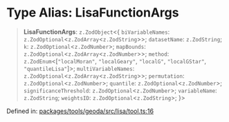 # Type Alias: LisaFunctionArgs

> **LisaFunctionArgs**: `z.ZodObject`\<\{ `biVariableNames`: `z.ZodOptional`\<`z.ZodArray`\<`z.ZodString`\>\>; `datasetName`: `z.ZodString`; `k`: `z.ZodOptional`\<`z.ZodNumber`\>; `mapBounds`: `z.ZodOptional`\<`z.ZodArray`\<`z.ZodNumber`\>\>; `method`: `z.ZodEnum`\<\[`"localMoran"`, `"localGeary"`, `"localG"`, `"localGStar"`, `"quantileLisa"`\]\>; `multiVariableNames`: `z.ZodOptional`\<`z.ZodArray`\<`z.ZodString`\>\>; `permutation`: `z.ZodOptional`\<`z.ZodNumber`\>; `quantile`: `z.ZodOptional`\<`z.ZodNumber`\>; `significanceThreshold`: `z.ZodOptional`\<`z.ZodNumber`\>; `variableName`: `z.ZodString`; `weightsID`: `z.ZodOptional`\<`z.ZodString`\>; \}\>

Defined in: [packages/tools/geoda/src/lisa/tool.ts:16](https://github.com/GeoDaCenter/openassistant/blob/dc72d81a35cf8e46295657303846fbb4ad891993/packages/tools/geoda/src/lisa/tool.ts#L16)
